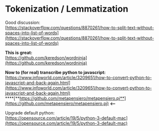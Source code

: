 # Tokenization / Lemmatization

Good discussion:  
[https://stackoverflow.com/questions/8870261/how-to-split-text-without-spaces-into-list-of-words](https://stackoverflow.com/questions/8870261/how-to-split-text-without-spaces-into-list-of-words)

**This is great:**  
[https://github.com/keredson/wordninja](https://github.com/keredson/wordninja)

**Now to \(for real\) transcribe python to javascript:**  
[https://www.infoworld.com/article/3209651/how-to-convert-python-to-javascript-and-back-again.html](https://www.infoworld.com/article/3209651/how-to-convert-python-to-javascript-and-back-again.html)  
****[**https://github.com/metapensiero/metapensiero.pj**](https://github.com/metapensiero/metapensiero.pj) **&lt;--**

Upgrade default python:  
[https://opensource.com/article/19/5/python-3-default-mac](https://opensource.com/article/19/5/python-3-default-mac)

